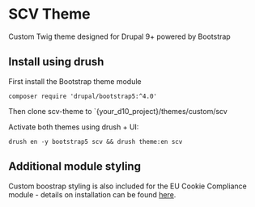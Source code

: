 # SCV Theme
Custom Twig theme designed for Drupal 9+ powered by Bootstrap

## Install using drush
First install the Bootstrap theme module
```
composer require 'drupal/bootstrap5:^4.0'
```
Then clone scv-theme to `{your_d10_project}/themes/custom/scv

Activate both themes using drush + UI:
```
drush en -y bootstrap5 scv && drush theme:en scv
```

## Additional module styling
Custom boostrap styling is also included for the EU Cookie Compliance module - details on installation can be found [here](https://www.drupal.org/project/eu_cookie_compliance).

